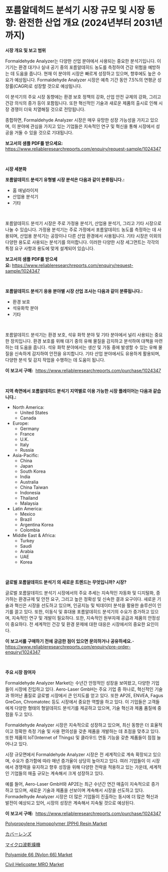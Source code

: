 <p><h1>포름알데히드 분석기 시장 규모 및 시장 동향: 완전한 산업 개요 (2024년부터 2031년까지)</h1></p><p><strong>시장 개요 및 보고 범위</strong></p>
<p><p>Formaldehyde Analyzer는 다양한 산업 분야에서 사용되는 중요한 분석기입니다. 이 기기는 환경 대기나 실내 공기 중의 포름알데히드 농도를 측정하여 건강 위험을 예방하는 데 도움을 줍니다. 현재 이 분야의 시장은 빠르게 성장하고 있으며, 향후에도 높은 수요가 예상됩니다. Formaldehyde Analyzer 시장은 예측 기간 동안 7.5%의 연평균 성장률(CAGR)로 성장할 것으로 예상됩니다. </p><p>이 분석기의 주요 시장 동향에는 환경 보호 정책의 강화, 산업 안전 규제의 강화, 그리고 건강 의식의 증가 등이 포함됩니다. 또한 혁신적인 기술과 새로운 제품의 출시로 인해 시장 경쟁이 더욱 치열해질 것으로 전망됩니다.</p><p>종합하면, Formaldehyde Analyzer 시장은 매우 유망한 성장 가능성을 가지고 있으며, 이 분야에 관심을 가지고 있는 기업들은 지속적인 연구 및 혁신을 통해 시장에서 성공을 거둘 수 있을 것으로 기대됩니다.</p></p>
<p><strong>보고서의 샘플 PDF를 받으세요:</strong> <a href="https://www.reliableresearchreports.com/enquiry/request-sample/1024347">https://www.reliableresearchreports.com/enquiry/request-sample/1024347</a></p>
<p>&nbsp;</p>
<p><strong>시장 세분화</strong></p>
<p><strong>포름알데히드 분석기 유형별 시장 분석은 다음과 같이 분류됩니다.:</strong></p>
<p><ul><li>홈 애널라이저</li><li>산업용 분석기</li><li>기타</li></ul></p>
<p>&nbsp;</p>
<p><p>포름알데히드 분석기 시장은 주로 가정용 분석기, 산업용 분석기, 그리고 기타 시장으로 나눌 수 있습니다. 가정용 분석기는 주로 가정에서 포름알데히드 농도를 측정하는 데 사용되며, 산업용 분석기는 공장이나 다른 산업 환경에서 사용됩니다. 기타 시장은 이외의 다양한 용도로 사용되는 분석기를 의미합니다. 이러한 다양한 시장 세그먼트는 각각의 특정 요구 사항과 용도에 맞게 설계되어 있습니다.</p></p>
<p><strong>보고서의 샘플 PDF를 받으세요:</strong>&nbsp;<a href="https://www.reliableresearchreports.com/enquiry/request-sample/1024347">https://www.reliableresearchreports.com/enquiry/request-sample/1024347</a></p>
<p>&nbsp;</p>
<p><strong> 포름알데히드 분석기 응용 분야별 시장 산업 조사는 다음과 같이 분류됩니다.:</strong></p>
<p><ul><li>환경 보호</li><li>석유화학 분야</li><li>기타</li></ul></p>
<p>&nbsp;</p>
<p><p>포름알데히드 분석기는 환경 보호, 석유 화학 분야 및 기타 분야에서 널리 사용되는 중요한 장치입니다. 환경 보호를 위해 대기 중의 유해 물질을 감지하고 분석하여 대책을 마련하는 데 도움을 줍니다. 석유 화학 분야에서는 생산 및 가동 중에 발생할 수 있는 유해 물질을 신속하게 감지하여 안전을 유지합니다. 기타 산업 분야에서도 유용하게 활용되며, 다양한 분석 및 감지 작업을 수행하는 데 도움이 됩니다.</p></p>
<p><strong>이 보고서 구매:</strong>&nbsp; <a href="https://www.reliableresearchreports.com/purchase/1024347">https://www.reliableresearchreports.com/purchase/1024347</a></p>
<p>&nbsp;</p>
<p><strong>지역 측면에서 포름알데히드 분석기 지역별로 이용 가능한 시장 플레이어는 다음과 같습니다.:</strong></p>
<p><ul>
    <li>
        North America:
        <ul>
            <li>United States</li>
            <li>Canada</li>
        </ul>
    </li>
    <li>
        Europe:
        <ul>
            <li>Germany</li>
            <li>France</li>
            <li>U.K.</li>
            <li>Italy</li>
            <li>Russia</li>
        </ul>
    </li>
    <li>
        Asia-Pacific:
        <ul>
            <li>China</li>
            <li>Japan</li>
            <li>South Korea</li>
            <li>India</li>
            <li>Australia</li>
            <li>China Taiwan</li>
            <li>Indonesia</li>
            <li>Thailand</li>
            <li>Malaysia</li>
        </ul>
    </li>
    <li>
        Latin America:
        <ul>
            <li>Mexico</li>
            <li>Brazil</li>
            <li>Argentina Korea</li>
            <li>Colombia</li>
        </ul>
    </li>
    <li>
        Middle East & Africa:
        <ul>
            <li>Turkey</li>
            <li>Saudi</li>
            <li>Arabia</li>
            <li>UAE</li>
            <li>Korea</li>
        </ul>
    </li>
    </ul></p>
<p>&nbsp;</p>
<p><strong>글로벌 포름알데히드 분석기 의 새로운 트렌드는 무엇입니까? 시장?</strong></p>
<p><p>글로벌 포름알데히드 분석기 시장에서의 주요 추세는 지속적인 자동화 및 디지털화, 증가하는 환경규제 및 안전 요구, 그리고 높은 정확성 및 신속한 결과 요구이다. 새로운 기술과 혁신은 시장을 선도하고 있으며, 인공지능 및 빅데이터 분석을 활용한 솔루션이 인기를 끌고 있다. 또한, 이동식 및 휴대용 포름알데히드 분석기의 수요가 증가하고 있으며, 지속적인 연구 및 개발이 필요하다. 또한, 지속적인 원부자재 공급과 제품의 안정성이 중요하다. 전 세계적인 건강 및 환경 문제에 대한 대응은 시장에서의 중요한 요인이다.</p></p>
<p><strong>이 보고서를 구매하기 전에 궁금한 점이 있으면 문의하거나 공유하세요.</strong>- <a href="https://www.reliableresearchreports.com/enquiry/pre-order-enquiry/1024347">https://www.reliableresearchreports.com/enquiry/pre-order-enquiry/1024347</a></p>
<p>&nbsp;</p>
<p><strong>주요 시장 참여자</strong></p>
<p><p>Formaldehyde Analyzer Market는 수년간 안정적인 성장을 보여왔고, 다양한 기업들이 시장에 진입하고 있다. Aero-Laser GmbH는 주요 기업 중 하나로, 혁신적인 기술과 뛰어난 품질로 글로벌 시장에서 큰 인지도를 얻고 있다. 또한 AP2E, ENVEA, Fagus GreCon, Chromatotec 등도 시장에서 중요한 역할을 하고 있다. 이 기업들은 고객들에게 다양한 형태의 형알데히드 분석기를 제공하고 있으며, 기술 혁신과 제품 품질에 중점을 두고 있다.</p><p>Formaldehyde Analyzer 시장은 지속적으로 성장하고 있으며, 최신 동향은 더 효율적이고 정확한 측정 기술 및 사용 편의성을 갖춘 제품을 개발하는 데 초점을 맞추고 있다. 또한 제품의 IoT(Internet of Things) 및 클라우드 연동 기능을 갖춘 제품들이 점점 늘어나고 있다.</p><p>시장 규모면에서 Formaldehyde Analyzer 시장은 전 세계적으로 계속 확장되고 있으며, 수요가 증가함에 따라 매년 증가율이 상당히 높아지고 있다. 여러 기업들이 이 시장에서 경쟁력을 유지하고 향후 성장을 위해 다양한 전략을 적용하고 있는 가운데, 세계적인 기업들의 매출 규모는 계속해서 크게 성장하고 있다.</p><p>예를 들어, Aero-Laser GmbH와 AP2E는 최근 수년간 연간 매출이 지속적으로 증가하고 있으며, 새로운 기술과 제품을 선보이며 계속해서 시장을 선도하고 있다. Formadelhyde Analyzer 시장은 더 많은 기업들이 진출하는 동시에 더 많은 혁신과 발전이 예상되고 있어, 시장의 성장은 계속해서 지속될 것으로 예상된다.</p></p>
<p><strong>이 보고서 구매:</strong>&nbsp;&nbsp;<a href="https://www.reliableresearchreports.com/purchase/1024347">https://www.reliableresearchreports.com/purchase/1024347</a></p>
<p><p><a href="https://issuu.com/reportprime-2/docs/polypropylene-homopolymer-pph-resin-market-size-20">Polypropylene Homopolymer (PPH) Resin Market</a></p><p><a href="https://github.com/zekaoe592392/Market-Research-Report-List-1/blob/main/60215181758.md">カバーレンズ</a></p><p><a href="https://github.com/cnnriuez22368/Market-Research-Report-List-1/blob/main/26223631759.md">マイクロ波乾燥機</a></p><p><a href="https://issuu.com/reportprime-2/docs/polyamide-66-nylon-66-market-size-2030.pptx">Polyamide 66 (Nylon 66) Market</a></p><p><a href="https://boundless-drawbridge-702.notion.site/Civil-Helicopter-MRO-Market-Dynamics-2024-2031-Also-about-Its-Market-Trends-Projections-and-Oppor-17ea246b7f43427ebe181debaa557748">Civil Helicopter MRO Market</a></p></p>

